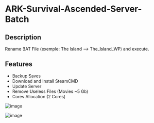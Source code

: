 # ARK-Survival-Ascended-Server-Batch

## Description

Rename BAT File (exemple: The Island --> The_Island_WP) and execute.

## Features

- Backup Saves
- Download and Install SteamCMD
- Update Server
- Remove Useless Files (Movies ~5 Gb)
- Cores Allocation (2 Cores)

![image](https://github.com/Naarin/ARK-Survival-Ascended-Server-Batch/assets/30729156/e0f47a35-6971-4587-892f-34daa0498dc8)

![image](https://github.com/Naarin/ARK-Survival-Ascended-Server-Batch/assets/30729156/e0424513-3af6-42c2-85a8-92cefe7d9a06)
